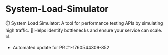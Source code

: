 # System-Load-Simulator
⏱️ System Load Simulator: A tool for performance testing APIs by simulating high traffic. 🚀 Helps identify bottlenecks and ensure your service can scale. 📊


- Automated update for PR #1-1760544309-852
